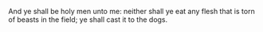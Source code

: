And ye shall be holy men unto me: neither shall ye eat any flesh that is torn of beasts in the field; ye shall cast it to the dogs.
